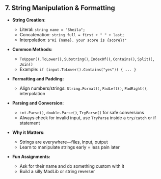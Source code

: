 ## 7. String Manipulation & Formatting

- **String Creation:**
  - Literal: `string name = "Sheila";`
  - Concatenation: `string full = first + " " + last;`
  - Interpolation: `$"Hi {name}, your score is {score}!"`

- **Common Methods:**
  - `ToUpper()`, `ToLower()`, `Substring()`, `IndexOf()`, `Contains()`, `Split()`, `Join()`
  - Example: `if (input.ToLower().Contains("yes")) { ... }`

- **Formatting and Padding:**
  - Align numbers/strings: `String.Format()`, `PadLeft()`, `PadRight()`, interpolation

- **Parsing and Conversion:**
  - `int.Parse()`, `double.Parse()`, `TryParse()` for safe conversions
  - Always check for invalid input, use `TryParse` inside a `try/catch` or if statement

- **Why it Matters:**
  - Strings are everywhere—files, input, output
  - Learn to manipulate strings early = less pain later

- **Fun Assignments:**
  - Ask for their name and do something custom with it
  - Build a silly MadLib or string reverser

